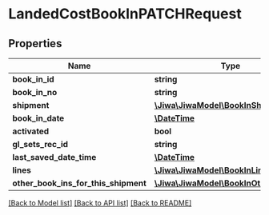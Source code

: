 # LandedCostBookInPATCHRequest

## Properties
Name | Type | Description | Notes
------------ | ------------- | ------------- | -------------
**book_in_id** | **string** |  | [optional] 
**book_in_no** | **string** |  | [optional] 
**shipment** | [**\Jiwa\JiwaModel\BookInShipment**](BookInShipment.md) |  | [optional] 
**book_in_date** | [**\DateTime**](\DateTime.md) |  | [optional] 
**activated** | **bool** |  | [optional] 
**gl_sets_rec_id** | **string** |  | [optional] 
**last_saved_date_time** | [**\DateTime**](\DateTime.md) |  | [optional] 
**lines** | [**\Jiwa\JiwaModel\BookInLine[]**](BookInLine.md) |  | [optional] 
**other_book_ins_for_this_shipment** | [**\Jiwa\JiwaModel\BookInOtherBookIn[]**](BookInOtherBookIn.md) |  | [optional] 

[[Back to Model list]](../README.md#documentation-for-models) [[Back to API list]](../README.md#documentation-for-api-endpoints) [[Back to README]](../README.md)


